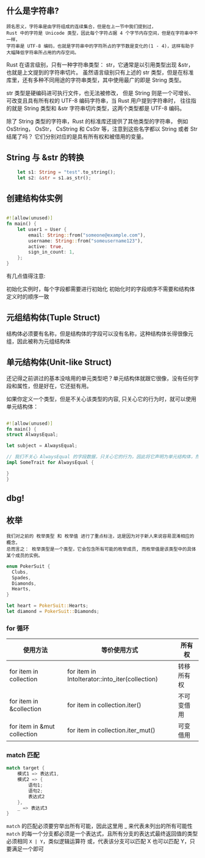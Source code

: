 ## 什么是字符串?
    顾名思义，字符串是由字符组成的连续集合，但是在上一节中我们提到过，
    Rust 中的字符是 Unicode 类型，因此每个字符占据 4 个字节内存空间，但是在字符串中不一样，
    字符串是 UTF-8 编码，也就是字符串中的字符所占的字节数是变化的(1 - 4)，这样有助于大幅降低字符串所占用的内存空间。

Rust 在语言级别，只有一种字符串类型： str，它通常是以引用类型出现 &str，也就是上文提到的字符串切片。
虽然语言级别只有上述的 str 类型，但是在标准库里，还有多种不同用途的字符串类型，其中使用最广的即是 String 类型。

str 类型是硬编码进可执行文件，也无法被修改，
但是 String 则是一个可增长、可改变且具有所有权的 UTF-8 编码字符串，当 Rust 用户提到字符串时，
往往指的就是 String 类型和 &str 字符串切片类型，这两个类型都是 UTF-8 编码。

除了 String 类型的字符串，Rust 的标准库还提供了其他类型的字符串，
例如 OsString， OsStr， CsString 和 CsStr 等，注意到这些名字都以 String 或者 Str 结尾了吗？
它们分别对应的是具有所有权和被借用的变量。


## String 与 &str 的转换

```rust
    let s1: String = "test".to_string();
    let s2: &str = s1.as_str();
```


## 创建结构体实例

```rust

#![allow(unused)]
fn main() {
    let user1 = User {
        email: String::from("someone@example.com"),
        username: String::from("someusername123"),
        active: true,
        sign_in_count: 1,
    };
}
```

有几点值得注意:

初始化实例时，每个字段都需要进行初始化
初始化时的字段顺序不需要和结构体定义时的顺序一致


## 元组结构体(Tuple Struct)

结构体必须要有名称，但是结构体的字段可以没有名称，这种结构体长得很像元组，因此被称为元组结构体

## 单元结构体(Unit-like Struct)

还记得之前讲过的基本没啥用的单元类型吧？单元结构体就跟它很像，没有任何字段和属性，但是好在，它还挺有用。

如果你定义一个类型，但是不关心该类型的内容, 只关心它的行为时，就可以使用 单元结构体：

```rust

#![allow(unused)]
fn main() {
struct AlwaysEqual;

let subject = AlwaysEqual;

// 我们不关心 AlwaysEqual 的字段数据，只关心它的行为，因此将它声明为单元结构体，然后再为它实现某个特征
impl SomeTrait for AlwaysEqual {

}
}

```


## dbg!


## 枚举
    我们对之前的 枚举类型 和 枚举值 进行了重点标注，这是因为对于新人来说容易混淆相应的概念，
    总而言之： 枚举类型是一个类型，它会包含所有可能的枚举成员, 而枚举值是该类型中的具体某个成员的实例。


```rust
enum PokerSuit {
  Clubs,
  Spades,
  Diamonds,
  Hearts,
}

let heart = PokerSuit::Hearts;
let diamond = PokerSuit::Diamonds;

```



### for 循环



| 使用方法|	等价使用方式| 	所有权   |
|---|---|--------|
|for item in collection	|for item in IntoIterator::into_iter(collection) | 	转移所有权 |
|for item in &collection|	for item in collection.iter()	| 不可变借用  |
|for item in &mut collection|	for item in collection.iter_mut()	| 可变借用   |



### match 匹配

```rust
match target {
    模式1 => 表达式1,
    模式2 => {
        语句1;
        语句2;
        表达式2
    },
    _ => 表达式3
}

```

`match` 的匹配必须要穷举出所有可能，因此这里用 _ 来代表未列出的所有可能性
`match` 的每一个分支都必须是一个表达式，且所有分支的表达式最终返回值的类型必须相同
`X | Y`，类似逻辑运算符 或，代表该分支可以匹配 X 也可以匹配 Y，只要满足一个即可




